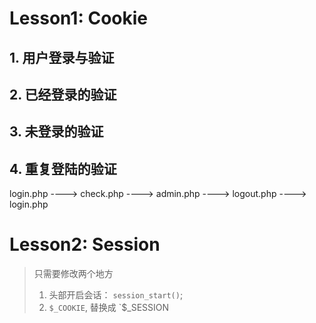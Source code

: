# Lesson1: Cookie

## 1. 用户登录与验证

## 2. 已经登录的验证

## 3. 未登录的验证

## 4. 重复登陆的验证

login.php ----> check.php ----> admin.php ----> logout.php ----> login.php

# Lesson2: Session

> 只需要修改两个地方
> 
> 1. 头部开启会话： `session_start()`;
> 2. `$_COOKIE`, 替换成 `$_SESSION
